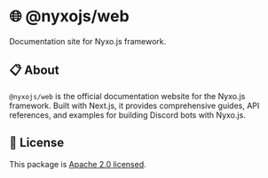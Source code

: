 # 🌐 @nyxojs/web

Documentation site for Nyxo.js framework.

## 📋 About

`@nyxojs/web` is the official documentation website for the Nyxo.js framework. Built with Next.js, it provides
comprehensive guides, API references, and examples for building Discord bots with Nyxo.js.

## 📜 License

This package is [Apache 2.0 licensed](LICENSE).